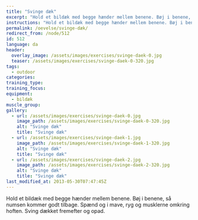 ```yaml
---
title: "Svinge dæk"
excerpt: "Hold et bildæk med begge hænder mellem benene. Bøj i benene, så numsen kommer godt tilbage. Spænd og i mave, ryg og musklerne omkring hoften. Sving dækket fremefter og opad."
instructions: "Hold et bildæk med begge hænder mellem benene. Bøj i benene, så numsen kommer godt tilbage. Spænd og i mave, ryg og musklerne omkring hoften. Sving dækket fremefter og opad."
permalink: /oevelse/svinge-dæk/
redirect_from: /node/512
id: 512
language: da
header:
  overlay_image: /assets/images/exercises/svinge-daek-0.jpg
  teaser: /assets/images/exercises/svinge-daek-0-320.jpg
tags:
  - outdoor
categories:
training_type: 
training_focus: 
equipment:
  - bildæk
muscle_group:
gallery:
  - url: /assets/images/exercises/svinge-daek-0.jpg
    image_path: /assets/images/exercises/svinge-daek-0-320.jpg
    alt: "Svinge dæk"
    title: "Svinge dæk"
  - url: /assets/images/exercises/svinge-daek-1.jpg
    image_path: /assets/images/exercises/svinge-daek-1-320.jpg
    alt: "Svinge dæk"
    title: "Svinge dæk"
  - url: /assets/images/exercises/svinge-daek-2.jpg
    image_path: /assets/images/exercises/svinge-daek-2-320.jpg
    alt: "Svinge dæk"
    title: "Svinge dæk"
last_modified_at: 2013-05-30T07:47:45Z
---
```


Hold et bildæk med begge hænder mellem benene. Bøj i benene, så numsen kommer godt tilbage. Spænd og i mave, ryg og musklerne omkring hoften. Sving dækket fremefter og opad.

